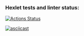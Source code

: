 ### Hexlet tests and linter status:
[![Actions Status](https://github.com/RoninSK8/frontend-project-lvl2/workflows/hexlet-check/badge.svg)](https://github.com/RoninSK8/frontend-project-lvl2/actions)


[![asciicast](https://asciinema.org/a/386077.svg)](https://asciinema.org/a/386077)